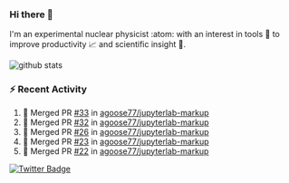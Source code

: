 ### Hi there 👋 

I'm an experimental nuclear physicist :atom: with an interest in tools :wrench: to improve productivity :chart_with_upwards_trend: and scientific insight :telescope:.

![github stats](https://github-readme-stats.vercel.app/api?username=agoose77&show_icons=true&hide_rank=true&hide_title=true&bg_color=30,e76445,904e95&text_color=efe3ec&icon_color=efe3ec)
<!--
**agoose77/agoose77** is a ✨ _special_ ✨ repository because its `README.md` (this file) appears on your GitHub profile.

Here are some ideas to get you started:

- 🔭 I’m currently working on ...
- 🌱 I’m currently learning ...
- 👯 I’m looking to collaborate on ...
- 🤔 I’m looking for help with ...
- 💬 Ask me about ...
- 📫 How to reach me: ...
- 😄 Pronouns: ...
- ⚡ Fun fact: ...
-->

### :zap: Recent Activity
<!--START_SECTION:activity-->
1. 🎉 Merged PR [#33](https://github.com/agoose77/jupyterlab-markup/pull/33) in [agoose77/jupyterlab-markup](https://github.com/agoose77/jupyterlab-markup)
2. 🎉 Merged PR [#32](https://github.com/agoose77/jupyterlab-markup/pull/32) in [agoose77/jupyterlab-markup](https://github.com/agoose77/jupyterlab-markup)
3. 🎉 Merged PR [#26](https://github.com/agoose77/jupyterlab-markup/pull/26) in [agoose77/jupyterlab-markup](https://github.com/agoose77/jupyterlab-markup)
4. 🎉 Merged PR [#23](https://github.com/agoose77/jupyterlab-markup/pull/23) in [agoose77/jupyterlab-markup](https://github.com/agoose77/jupyterlab-markup)
5. 🎉 Merged PR [#22](https://github.com/agoose77/jupyterlab-markup/pull/22) in [agoose77/jupyterlab-markup](https://github.com/agoose77/jupyterlab-markup)
<!--END_SECTION:activity-->


[![Twitter Badge](https://img.shields.io/twitter/follow/agoose77?style=flat-square&logo=Twitter&logoColor=white&color=cornflowerblue)](https://twitter.com/agoose77)
